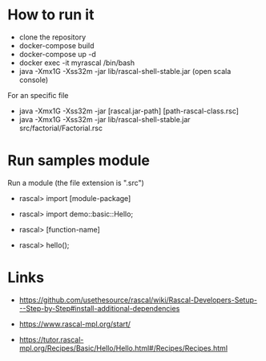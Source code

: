 # How to run it 

- clone the repository
- docker-compose build
- docker-compose up -d
- docker exec -it myrascal /bin/bash
- java -Xmx1G -Xss32m -jar lib/rascal-shell-stable.jar  (open scala console)


For an specific file

- java -Xmx1G -Xss32m -jar [rascal.jar-path] [path-rascal-class.rsc]
- java -Xmx1G -Xss32m -jar lib/rascal-shell-stable.jar src/factorial/Factorial.rsc 

# Run samples module

Run a module (the file extension is ".src")

- rascal> import [module-package]
- rascal> import demo::basic::Hello;

- rascal> [function-name]
- rascal> hello();

# Links

- https://github.com/usethesource/rascal/wiki/Rascal-Developers-Setup---Step-by-Step#install-additional-dependencies

- https://www.rascal-mpl.org/start/

- https://tutor.rascal-mpl.org/Recipes/Basic/Hello/Hello.html#/Recipes/Recipes.html


